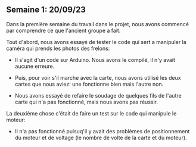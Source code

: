 ## Semaine 1: 20/09/23
Dans la première semaine du travail dans le projet, 
nous avons commencé par comprendre ce que l'ancient groupe a fait.

  Tout d'abord, nous avons essayé de tester le code qui sert 
  a manipuler la caméra qui prends les photos des frelons:                                                                                       
- Il s'agit d'un code sur Arduino. Nous avons le compilé, il n'y avait aucune erreure.

    
- Puis, pour voir s'il marche avec la carte, nous avons 
    utilisé les deux cartes que nous aviez: une fonctionne bien mais l'autre non.                                                                                                                                                                            
-  Nous avons essayé de refaire le soudage de quelques fils de l'autre
 carte qui n'a pas fonctionné, mais nous avons pas réussir.
    
  La deuxième chose c'était de faire un test sur le code qui manipule le moteur:                                                                           
-  Il n'a pas fonctionné puisuq'il y avait des problèmes de 
    positionnement du moteur et de voltage (le nombre de volte de la carte et du moteur).
